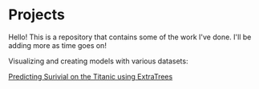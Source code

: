 # Projects

Hello! This is a repository that contains some of the work I've done. I'll be adding more as time goes on! 


Visualizing and creating models with various datasets:

[Predicting Surivial on the Titanic using ExtraTrees](/titanic-using-extratrees-my-first-notebook.ipynb)




